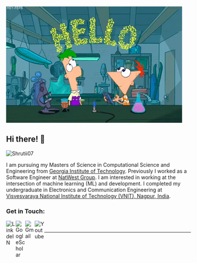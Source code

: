 ![GIF](https://github.com/Shrutii07/Shrutii07/blob/main/hi.gif)
## Hi there! 👋
<p align="left"> <img src="https://komarev.com/ghpvc/?username=Shrutii07" alt="Shrutii07" /> </p>

I am pursuing my Masters of Science in Computational Science and Engineering from [Georgia Institute of Technology](https://www.gatech.edu/). Previously I worked as a Software Engineer at [NatWest Group](https://www.natwestgroup.com). I am interested in working at the intersection of machine learning (ML) and development. I completed my undergraduate in Electronics and Communication Engineering at [Visvesvaraya National Institute of Technology (VNIT), Nagpur, India](http://vnit.ac.in/).


### Get in Touch:

<a target="_blank" href="https://www.linkedin.com/in/shruti-murarka">
  <img align="left" alt="LinkdeIN" width="26px" src="https://cdn2.iconfinder.com/data/icons/social-media-2285/512/1_Linkedin_unofficial_colored_svg-512.png" />
</a>
<a target="_blank" href="https://scholar.google.com/citations?user=EvEASw4AAAAJ&hl=en#d=gs_hdr_drw">
  <img align="left" alt="GoogleScholar" width="26px" src="https://cdn.worldvectorlogo.com/logos/google-scholar.svg" />
</a>
<a target="_blank" href="mailto:shrutimurarka9@gmail.com">
  <img align="left" alt="Gmail" width="26px" src="https://cdn4.iconfinder.com/data/icons/logos-brands-in-colors/48/google-gmail-512.png" />
</a>
<a target="_blank" href="https://www.youtube.com/channel/UC3OTBsoRdkN58qYLNnGvCCw">
  <img align="left" alt="Youtube" width="26px" src="https://cdn2.iconfinder.com/data/icons/social-media-2285/512/1_Youtube_colored_svg-512.png" />
</a>
</br>

---
